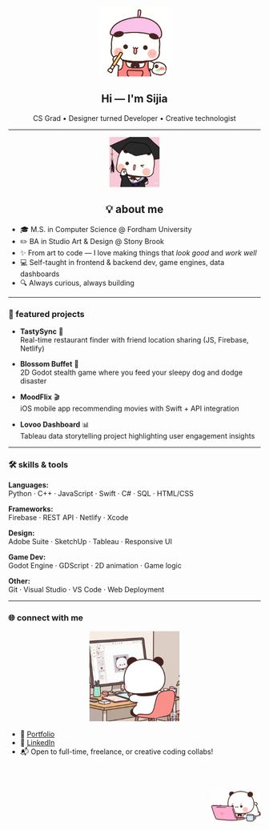
<p align="center">
  <img src="https://raw.githubusercontent.com/sijialustudio/sijialustudio/main/assets/IMG_1904.JPG" width="140" />
</p>

<h2 align="center">Hi — I'm Sijia </h2>
<p align="center">CS Grad • Designer turned Developer • Creative technologist</p>

---

<p align="center">
  <img src="https://raw.githubusercontent.com/sijialustudio/sijialustudio/main/assets/IMG_3233.JPG" width="100" alt="Graduation Bubu" />
</p>

<h2 align="center">💡 about me</h2>

<ul>
  <li>🎓 M.S. in Computer Science @ Fordham University</li>
  <li>✏️ BA in Studio Art & Design @ Stony Brook</li>
  <li>✨ From art to code — I love making things that <em>look good</em> and <em>work well</em></li>
  <li>💻 Self-taught in frontend & backend dev, game engines, data dashboards</li>
  <li>🔍 Always curious, always building</li>
</ul>


---

### 💫 featured projects

- **TastySync** 🍕  
  Real-time restaurant finder with friend location sharing (JS, Firebase, Netlify)  

- **Blossom Buffet** 🐶  
  2D Godot stealth game where you feed your sleepy dog and dodge disaster  

- **MoodFlix** 🎬  
  iOS mobile app recommending movies with Swift + API integration  

- **Lovoo Dashboard** 📊  
  Tableau data storytelling project highlighting user engagement insights  

---

### 🛠️ skills & tools

**Languages:**  
Python · C++ · JavaScript · Swift · C# · SQL · HTML/CSS  

**Frameworks:**  
Firebase · REST API · Netlify · Xcode  

**Design:**  
Adobe Suite · SketchUp · Tableau · Responsive UI  

**Game Dev:**  
Godot Engine · GDScript · 2D animation · Game logic  

**Other:**  
Git · Visual Studio · VS Code · Web Deployment

---

### 🌐 connect with me

<p align="center">
  <img src="https://github.com/sijialustudio/sijialustudio/blob/main/assets/IMG_2776.JPG" width="180" />
</p>

- 🧠 [Portfolio](https://sijialustudio.com)  
- 💼 [LinkedIn](https://www.linkedin.com/in/sijialuart/)  
- 📬 Open to full-time, freelance, or creative coding collabs!

<br><br>

<p align="right">
  <img src="https://raw.githubusercontent.com/sijialustudio/sijialustudio/main/assets/bubu-dudu-love.gif" width="100" alt="bubu love gif"/>
</p>
